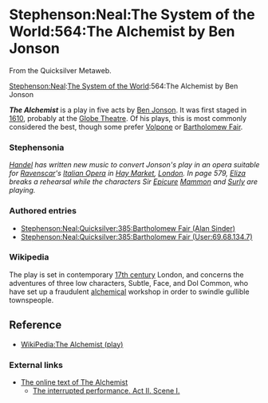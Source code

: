 
# Stephenson:Neal:The System of the World:564:The Alchemist by Ben Jonson

From the Quicksilver Metaweb.

[Stephenson:Neal](/stephenson-neal):[The System of the World](/stephenson-neal-the-system-of-the-world):564:The Alchemist by Ben Jonson

***The Alchemist*** is a play in five acts by [Ben Jonson](/ben-jonson). It was first staged in [1610](/1610), probably at the [Globe Theatre](/globe-theatre). Of his plays, this is most commonly considered the best, though some prefer [Volpone](/volpone) or [Bartholomew Fair](/stephenson-neal-quicksilver-385-bartholomew-fair-alan-sinder).

### Stephensonia


*[Handel](/handel) has written new music to convert Jonson's play in an opera suitable for [Ravenscar](/ravenscar)'s [Italian Opera](/italian-opera) in [Hay Market](/hay-market), [London](/london). In page 579, [Eliza](/eliza) breaks a rehearsal while the characters Sir [Epicure](/epicure) [Mammon](/mammon) and [Surly](/surly) are playing.*

### Authored entries


* [Stephenson:Neal:Quicksilver:385:Bartholomew Fair (Alan Sinder)](/stephenson-neal-quicksilver-385-bartholomew-fair-alan-sinder)
* [Stephenson:Neal:Quicksilver:385:Bartholomew Fair (User:69.68.134.7)](/stephenson-neal-quicksilver-385-bartholomew-fair-user-69-68-134-7)


### Wikipedia


The play is set in contemporary [17th century](/17th-century) London, and concerns the adventures of three low characters, Subtle, Face, and Dol Common, who have set up a fraudulent [alchemical](/alchemy) workshop in order to swindle gullible townspeople.

## Reference


* [WikiPedia:The Alchemist (play)](/)


### External links


* [The online text of The Alchemist](/http-www-bartleby-com-47-2)
	+ [The interrupted performance. Act II. Scene I.](/http-www-bartleby-com-47-2-21-html)
